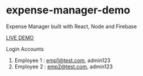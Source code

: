 # expense-manager-demo

Expense Manager built with React, Node and Firebase

[LIVE DEMO](convergytics-challenge.herokuapp.com)

Login Accounts 

 1. Employee 1 : emp1@test.com, admin123
 2. Employee 2 : emp2@test.com, admin123
	 
